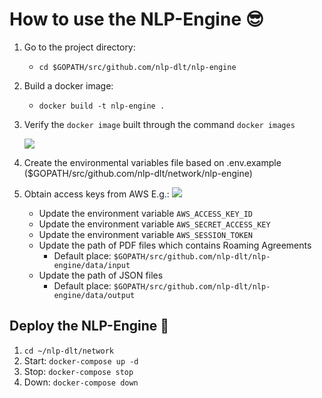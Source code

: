 # How to use the NLP-Engine 😎

1. Go to the project directory:
    - `cd $GOPATH/src/github.com/nlp-dlt/nlp-engine`

2. Build a docker image:
    - `docker build -t nlp-engine .`

2. Verify the `docker image` built through the command `docker images`

    <img src="https://github.com/sfl0r3nz05/nlp-dlt/blob/sentencelvl/documentation/images/dockerVerification.png">

3. Create the environmental variables file based on .env.example ($GOPATH/src/github.com/nlp-dlt/network/nlp-engine)

4. Obtain access keys from AWS E.g.:
    <img src="https://github.com/sfl0r3nz05/nlp-dlt/blob/sentencelvl/documentation/images/accessKey.png">
    - Update the environment variable `AWS_ACCESS_KEY_ID`
    - Update the environment variable `AWS_SECRET_ACCESS_KEY`
    - Update the environment variable `AWS_SESSION_TOKEN`
    - Update the path of PDF files which contains Roaming Agreements
        - Default place: `$GOPATH/src/github.com/nlp-dlt/nlp-engine/data/input`
    - Update the path of JSON files
        - Default place: `$GOPATH/src/github.com/nlp-dlt/nlp-engine/data/output`

## Deploy the NLP-Engine 🙂
1. `cd ~/nlp-dlt/network`
2. Start: `docker-compose up -d`
3. Stop: `docker-compose stop`
4. Down: `docker-compose down`